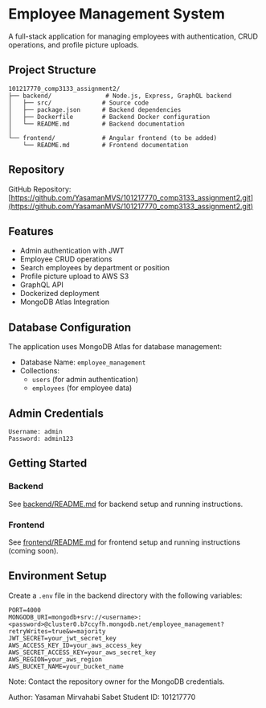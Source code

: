 # Employee Management System

A full-stack application for managing employees with authentication, CRUD operations, and profile picture uploads.

## Project Structure

```
101217770_comp3133_assignment2/
├── backend/               # Node.js, Express, GraphQL backend
│   ├── src/              # Source code
│   ├── package.json      # Backend dependencies
│   ├── Dockerfile        # Backend Docker configuration
│   └── README.md         # Backend documentation
│
└── frontend/             # Angular frontend (to be added)
    └── README.md         # Frontend documentation
```

## Repository

GitHub Repository: [https://github.com/YasamanMVS/101217770_comp3133_assignment2.git](https://github.com/YasamanMVS/101217770_comp3133_assignment2.git)

## Features

- Admin authentication with JWT
- Employee CRUD operations
- Search employees by department or position
- Profile picture upload to AWS S3
- GraphQL API
- Dockerized deployment
- MongoDB Atlas Integration

## Database Configuration

The application uses MongoDB Atlas for database management:
- Database Name: `employee_management`
- Collections: 
  - `users` (for admin authentication)
  - `employees` (for employee data)

## Admin Credentials

```
Username: admin
Password: admin123
```

## Getting Started

### Backend

See [backend/README.md](backend/README.md) for backend setup and running instructions.

### Frontend

See [frontend/README.md](frontend/README.md) for frontend setup and running instructions (coming soon).

## Environment Setup

Create a `.env` file in the backend directory with the following variables:

```env
PORT=4000
MONGODB_URI=mongodb+srv://<username>:<password>@cluster0.b7ccyfh.mongodb.net/employee_management?retryWrites=true&w=majority
JWT_SECRET=your_jwt_secret_key
AWS_ACCESS_KEY_ID=your_aws_access_key
AWS_SECRET_ACCESS_KEY=your_aws_secret_key
AWS_REGION=your_aws_region
AWS_BUCKET_NAME=your_bucket_name
```

Note: Contact the repository owner for the MongoDB credentials.

Author: 
Yasaman Mirvahabi Sabet
Student ID: 101217770